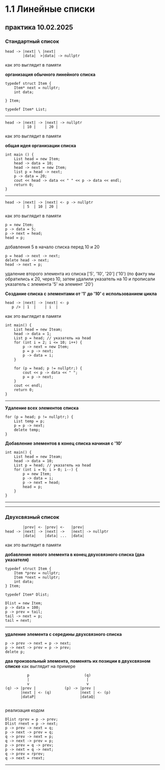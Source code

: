# 1.1 Линейные списки

## практика 10.02.2025
###  Стандартный список


```
head -> |next| \ |next| 
        |data|  >|data| -> nullptr
```
как это выглядит в памяти

**организация обычного линейного списка**
```с++
typedef struct Item {
	Item* next = nullptr;
	int data;
	
} Item;

typedef Item* List;

```


---

```
head -> |next| -> |next| -> nullptr
		| 10 |    | 20 |
```
как это выглядит в памяти

**общая идея организации списка**
```
int main () {
	List head = new Item;
	head -> data = 10;
	head -> next = new Item;
	list p = head -> next;
	p -> data = 20;
	cout << head -> data << " " << p -> data << endl;
	return 0; 
}
```

---
```
head -> |next| -> |next| <- p -> nullptr
		| 5  | 10 | 20 |
```
как это выглядит в памяти

```
p = new Item;
p -> data = 5;
p -> next = head;
head = p;
```
добавления 5 в начало списка перед 10 и 20

```
p = head -> next -> next;
delete head -> next;
head -> next = p;
```
 удаление второго элемента из списка ['5', '10', '20'] ('10')
 (по факту мы обратились к 20, через 10, затем удалили указатель на 10 и прописали указатель с элемента '5' на элемент '20')
 
**Создание списка с элементами от '1' до '10' с использованием цикла**

```
head -> |next| -> |next| <- p
   p /> | 1  |    | i  | 
```
как это выглядит в памяти

```
int main() {
	List head = new Iteam;
	head -> data = 1;
	List p = head; // указатель на head
	for (int i = 2; i <= 10; i++) {
		p -> next = new Item;
		p = p -> next;
		p -> data = i;
	}

	for (p = head; p != nullptr;) {
		cout << p -> data << " ";
		p = p -> next;
	}
	cout << endl;
	return 0;	
}
```
---

**Удаление всех элементов списка**

```
for (p = head; p != nullptr;) {
	List temp = p;
	p = p -> next;
	delete temp;
}
```

**Добавление элементов в конец списка начиная с '10'**
```
int main() {
	List head = new Iteam;
	head -> data = 10;
	List p = head; // указатель на head
	for (int i = 9; i > 0; i--) {
		p = new Item;
		p -> data = i;
		p -> next = head;
		head = p;		
	}
}
```
------
---


### Двухсвязный список

```
	    |prev| <- |prev| <-   |prev|
head -> |next| -> |next| ->   |next| -> nullptr
		|data|    |data| ...  |data|
```
как это выглядит в памяти

**добавление нового элемента в конец двухсвязного списка
(два указателя)**
```
typedef struct Item {
	Item *prev = nullptr;
	Item *next = nullptr;
	int data;
} Item;

typedef Item* Dlist;

Dlist = new Item;
p -> data = 100;
p -> prev = tail;
tail -> next = p;
tail = next;
```
---

**удаление элемента с середины двухсвязного списка**
```
p -> prev -> next = p -> next;
p -> next -> prev = p -> prev;
delete p;
```


**два произвольный элемента, поменять их позиции в двухсвязном списке**
как выглядит на примере

```
          p                         (q)
          |                          |
          v                          v
(q) -> |prev |             (p) -> |prev |
	   |next | <- (q)             |next | <- (p)
	   |dataP|                    |dataQ|


```


реализация кодом
```
Dlist rprev = p -> prev;
Dlist rnext = p -> next;
p -> prev -> next = q;
p -> next -> prev = q;
q -> prev -> next = p;
q -> next -> prev = p;
p -> prev = q -> prev;
p -> next = q -> next;
q -> prev = rprev;
q -> next = rnext;
```
---
